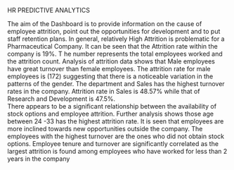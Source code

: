 HR PREDICTIVE ANALYTICS 

The aim of the Dashboard is to provide information on the cause of employee attrition, point out the opportunities for development and to put staff retention plans. In general, relatively High Attrition is problematic for a Pharmaceutical Company.
It can be seen that the Attrition rate within the company is 19%. T
he number represents the total employees worked and the attrition count.
Analysis of attrition data shows that Male employees have great turnover than female employees. 
The attrition rate for male employees is (172) suggesting that there is a noticeable variation in the patterns of the gender. 
The department and Sales has the highest turnover rates in the company. Attrition rate in Sales is 48.57% while that of Research and Development is 47.5%.  
There appears to be a significant relationship between the availability of stock options and employee attrition. 
Further analysis shows those age between     24 -33 has the highest attrition rate. 
It is seen that employees are more inclined towards new opportunities outside the company. 
The employees with the highest turnover are the ones who did not obtain stock options. 
Employee tenure and turnover are significantly correlated as the largest attrition is found among employees who have worked for less than 2 years in the company
